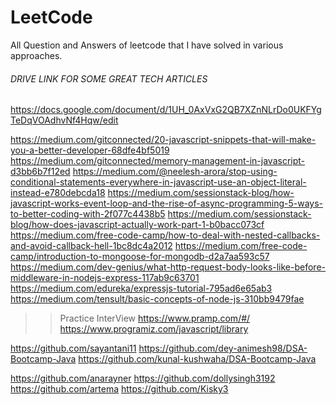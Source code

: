# LeetCode
All Question and Answers of leetcode that I have solved in various approaches.

######  DRIVE LINK FOR SOME GREAT TECH ARTICLES #####
https://docs.google.com/document/d/1UH_0AxVxG2QB7XZnNLrDo0UKFYgTeDqVOAdhvNf4Hqw/edit


https://medium.com/gitconnected/20-javascript-snippets-that-will-make-you-a-better-developer-68dfe4bf5019
https://medium.com/gitconnected/memory-management-in-javascript-d3bb6b7f12ed
https://medium.com/@neelesh-arora/stop-using-conditional-statements-everywhere-in-javascript-use-an-object-literal-instead-e780debcda18
https://medium.com/sessionstack-blog/how-javascript-works-event-loop-and-the-rise-of-async-programming-5-ways-to-better-coding-with-2f077c4438b5
https://medium.com/sessionstack-blog/how-does-javascript-actually-work-part-1-b0bacc073cf
https://medium.com/free-code-camp/how-to-deal-with-nested-callbacks-and-avoid-callback-hell-1bc8dc4a2012
https://medium.com/free-code-camp/introduction-to-mongoose-for-mongodb-d2a7aa593c57
https://medium.com/dev-genius/what-http-request-body-looks-like-before-middleware-in-nodejs-express-117ab9c63701
https://medium.com/edureka/expressjs-tutorial-795ad6e65ab3
https://medium.com/tensult/basic-concepts-of-node-js-310bb9479fae


>>Practice InterView
https://www.pramp.com/#/
https://www.programiz.com/javascript/library

>>
https://github.com/sayantani11
https://github.com/dey-animesh98/DSA-Bootcamp-Java
https://github.com/kunal-kushwaha/DSA-Bootcamp-Java

>>
https://github.com/anarayner
https://github.com/dollysingh3192
https://github.com/artema
https://github.com/Kisky3